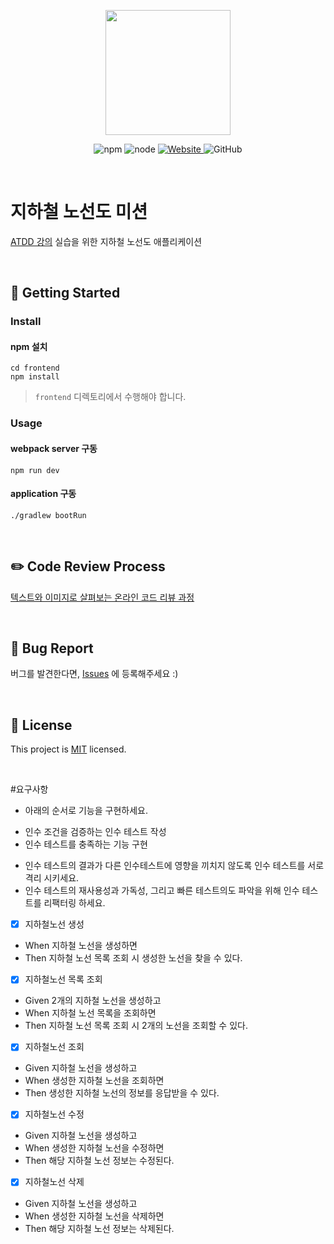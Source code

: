 <p align="center">
    <img width="200px;" src="https://raw.githubusercontent.com/woowacourse/atdd-subway-admin-frontend/master/images/main_logo.png"/>
</p>
<p align="center">
  <img alt="npm" src="https://img.shields.io/badge/npm-6.14.15-blue">
  <img alt="node" src="https://img.shields.io/badge/node-14.18.2-blue">
  <a href="https://edu.nextstep.camp/c/R89PYi5H" alt="nextstep atdd">
    <img alt="Website" src="https://img.shields.io/website?url=https%3A%2F%2Fedu.nextstep.camp%2Fc%2FR89PYi5H">
  </a>
  <img alt="GitHub" src="https://img.shields.io/github/license/next-step/atdd-subway-admin">
</p>

<br>

# 지하철 노선도 미션
[ATDD 강의](https://edu.nextstep.camp/c/R89PYi5H) 실습을 위한 지하철 노선도 애플리케이션

<br>

## 🚀 Getting Started

### Install
#### npm 설치
```
cd frontend
npm install
```
> `frontend` 디렉토리에서 수행해야 합니다.

### Usage
#### webpack server 구동
```
npm run dev
```
#### application 구동
```
./gradlew bootRun
```
<br>

## ✏️ Code Review Process
[텍스트와 이미지로 살펴보는 온라인 코드 리뷰 과정](https://github.com/next-step/nextstep-docs/tree/master/codereview)

<br>

## 🐞 Bug Report

버그를 발견한다면, [Issues](https://github.com/next-step/atdd-subway-admin/issues) 에 등록해주세요 :)

<br>

## 📝 License

This project is [MIT](https://github.com/next-step/atdd-subway-admin/blob/master/LICENSE.md) licensed.


<br>

#요구사항
* 아래의 순서로 기능을 구현하세요.
 - 인수 조건을 검증하는 인수 테스트 작성
 - 인수 테스트를 충족하는 기능 구현
* 인수 테스트의 결과가 다른 인수테스트에 영향을 끼치지 않도록 인수 테스트를 서로 격리 시키세요.
* 인수 테스트의 재사용성과 가독성, 그리고 빠른 테스트의도 파악을 위해 인수 테스트를 리팩터링 하세요.
-[x] 지하철노선 생성 
 - When 지하철 노선을 생성하면
 - Then 지하철 노선 목록 조회 시 생성한 노선을 찾을 수 있다.
-[x] 지하철노선 목록 조회
 - Given 2개의 지하철 노선을 생성하고
 - When 지하철 노선 목록을 조회하면
 - Then 지하철 노선 목록 조회 시 2개의 노선을 조회할 수 있다.
-[x] 지하철노선 조회
 - Given 지하철 노선을 생성하고
 - When 생성한 지하철 노선을 조회하면
 - Then 생성한 지하철 노선의 정보를 응답받을 수 있다.
-[x] 지하철노선 수정
 - Given 지하철 노선을 생성하고
 - When 생성한 지하철 노선을 수정하면
 - Then 해당 지하철 노선 정보는 수정된다.
-[x] 지하철노선 삭제
 - Given 지하철 노선을 생성하고
 - When 생성한 지하철 노선을 삭제하면
 - Then 해당 지하철 노선 정보는 삭제된다.